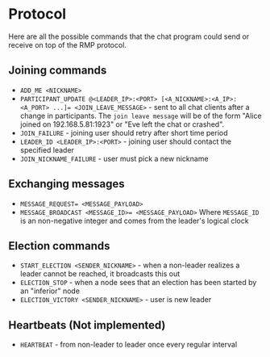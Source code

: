 # Protocol
Here are all the possible commands that the chat program could send or receive on top of the RMP protocol.

## Joining commands
 * `ADD_ME <NICKNAME>`
 * `PARTICIPANT_UPDATE @<LEADER_IP>:<PORT> [<A_NICKNAME>:<A_IP>:<A_PORT> ...]= <JOIN_LEAVE_MESSAGE>` - sent to all chat clients after a change in participants. The `join leave message` will be of the form "Alice joined on 192.168.5.81:1923" or "Eve left the chat or crashed".
 * `JOIN_FAILURE` - joining user should retry after short time period
 * `LEADER_ID <LEADER_IP>:<PORT>` - joining user should contact the specified leader
 * `JOIN_NICKNAME_FAILURE` - user must pick a new nickname

## Exchanging messages
 * `MESSAGE_REQUEST= <MESSAGE_PAYLOAD>`
 * `MESSAGE_BROADCAST <MESSAGE_ID>= <MESSAGE_PAYLOAD>` Where `MESSAGE_ID` is an non-negative integer and comes from the leader's logical clock

## Election commands
 * `START_ELECTION <SENDER_NICKNAME>` - when a non-leader realizes a leader cannot be reached, it broadcasts this out
 * `ELECTION_STOP` - when a node sees that an election has been started by an "inferior" node
 * `ELECTION_VICTORY <SENDER_NICKNAME>` - user is new leader

## Heartbeats (Not implemented)
 * `HEARTBEAT` - from non-leader to leader once every regular interval
